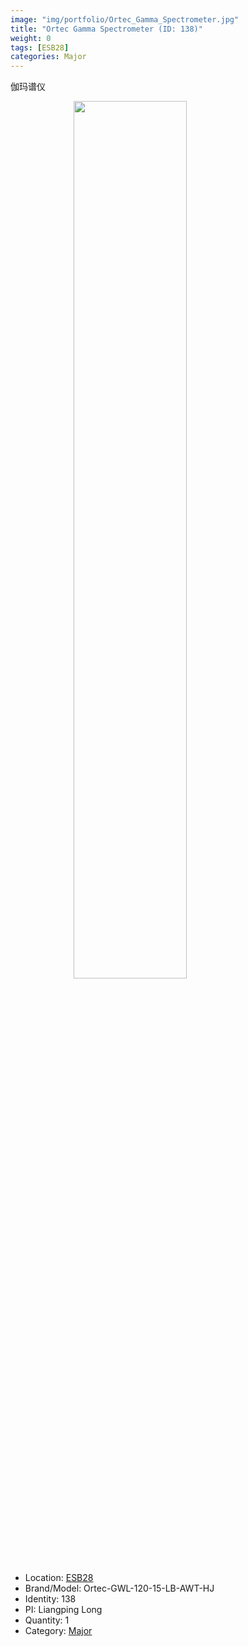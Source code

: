```yaml
---
image: "img/portfolio/Ortec_Gamma_Spectrometer.jpg"
title: "Ortec Gamma Spectrometer (ID: 138)"
weight: 0
tags: [ESB28]
categories: Major
---
```


伽玛谱仪

<!--more-->

<img src="../../img/portfolio/Ortec_Gamma_Spectrometer.jpg" width="60%" style="display: block; margin: auto;">

- Location: [ESB28](../../tags/esb28)
- Brand/Model: Ortec-GWL-120-15-LB-AWT-HJ
- Identity: 138
- PI: Liangping Long
- Quantity: 1
- Category: [Major](../../categories/major)






